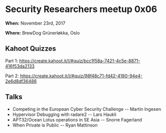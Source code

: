 Security Researchers meetup 0x06
================================

**When:** November 23rd, 2017

**Where:** BrewDog Grünerløkka, Oslo

Kahoot Quizzes
-------------

Part 1: https://create.kahoot.it/l/#quiz/bcc1f58a-7421-4c5e-8871-416f53da2133

Part 2: https://create.kahoot.it/l/#quiz/98f48c71-fd42-4180-94e4-2e6d8df36486

Talks
-----

* Competing in the European Cyber Security Challenge -- Martin Ingesen
* Hypervisor Debugging with radare2 -- Lars Haukli
* APT32/Ocean Lotus operations in SE Asia -- Snorre Fagerland
* When Private is Public -- Ryan Mattinson
